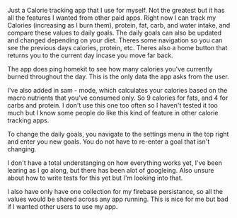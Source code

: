 Just a Calorie tracking app that I use for myself. Not the greatest but it has all the features I wanted from other paid apps.
Right now I can track my Calories (increasing as I burn them), protein, fat, carb, and water intake, and compare these values to daily goals.
The daily goals can also be updated and changed depending on your diet.
Theres some navigation so you can see the previous days calories, protein, etc. Theres also a home button that returns you to the current day incase you move far back.

The app does ping homekit to see how many calories you've currently burned throughout the day. This is the only data the app asks from the user.

I've also added in sam - mode, which calculates your calories based on the macro nutrients that you've consumed only. So 9 calories for fats, and 4 for carbs and protein.
I don't use this one too often so I haven't tested it too much but I know some people do like this kind of feature in other calorie tracking apps.

To change the daily goals, you navigate to the settings menu in the top right and enter you new goals. You do not have to re-enter a goal that isn't changing.

I don't have a total understanging on how everything works yet, I've been learing as I go along, but there has been alot of googleing.
Also unsure about how to write tests for this yet but I'm looking into that.

I also have only have one collection for my firebase persistance, so all the values would be shared across any app running. This is nice for me but bad if I wanted other users to use my app.
